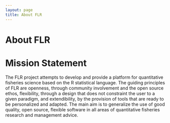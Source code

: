 ```yaml
---
layout: page
title: About FLR
---
```


# About FLR

# Mission Statement

The FLR project attempts to develop and provide a platform for quantitative fisheries science based on the R statistical language. The guiding principles of FLR are openness, through community involvement and the open source ethos, flexibility, through a design that does not constraint the user to a given paradigm, and extendibility, by the provision of tools that are ready to be personalized and adapted. The main aim is to generalize the use of good quality, open source, flexible software in all areas of quantitative fisheries research and management advice.


